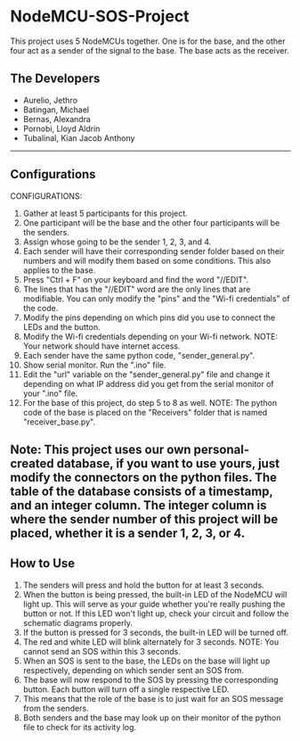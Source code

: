 # NodeMCU-SOS-Project
This project uses 5 NodeMCUs together. One is for the base, and the other four act as a sender of the signal to the base. The base acts as the receiver.

## The Developers
- Aurelio, Jethro
- Batingan, Michael
- Bernas, Alexandra
- Pornobi, Lloyd Aldrin
- Tubalinal, Kian Jacob Anthony
---
## Configurations
CONFIGURATIONS: 
1. Gather at least 5 participants for this project.
2. One participant will be the base and the other four participants
	will be the senders. 
3. Assign whose going to be the sender 1, 2, 3, and 4.
4. Each sender will have their corresponding sender folder based 
	on their numbers and will modify them based on some
	conditions. This also applies to the base.
5. Press "Ctrl + F" on your keyboard and find the word "//EDIT". 
6. The lines that has the "//EDIT" word are the only lines that
	are modifiable. You can only modify the "pins" and the 
	"Wi-fi credentials" of the code. 
7. Modify the pins depending on which pins did you use to connect
	the LEDs and the button. 
8. Modify the Wi-fi credentials depending on your Wi-fi network. 
	NOTE: Your network should have internet access. 
9. Each sender have the same python code, "sender_general.py".
10. Show serial monitor. Run the ".ino" file. 
11. Edit the "url" variable on the "sender_general.py" file and 
	change it depending on what IP address did you get from the
	serial monitor of your ".ino" file.
12. For the base of this project, do step 5 to 8 as well. NOTE: The
	python code of the base is placed on the "Receivers" folder
	that is named "receiver_base.py".

Note: This project uses our own personal-created database, if you want
	to use yours, just modify the connectors on the python files. The table of the database consists of a timestamp, and
	an integer column. The integer column is where the sender
	number of this project will be placed, whether it is a 
	sender 1, 2, 3, or 4.
---
## How to Use
1. The senders will press and hold the button for at least 3 seconds. 
2. When the button is being pressed, the built-in LED of the NodeMCU
	will light up. This will serve as your guide whether you're 
	really pushing the button or not. If this LED won't light up,
	check your circuit and follow the schematic diagrams properly.
3. If the button is pressed for 3 seconds, the built-in LED will be 
	turned off.
4. The red and white LED will blink alternately for 3 seconds.
	NOTE: You cannot send an SOS within this 3 seconds. 
5. When an SOS is sent to the base, the LEDs on the base will light
	up respectively, depending on which sender sent an SOS from.
6. The base will now respond to the SOS by pressing the corresponding
	button. Each button will turn off a single respective LED.
7. This means that the role of the base is to just wait for an SOS 
	message from the senders. 
8. Both senders and the base may look up on their monitor of the 
	python file to check for its activity log.
